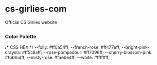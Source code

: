 # cs-girlies-com
Official CS Girlies website




## 

### Color Palette
/* CSS HEX */
--folly: #ff0a54ff;
--french-rose: #ff477eff;
--bright-pink-crayola: #ff5c8aff;
--rose-pompadour: #ff7096ff;
--cherry-blossom-pink: #fbb1bdff;
--misty-rose: #fae0e4ff;
--white: #ffffffff;
